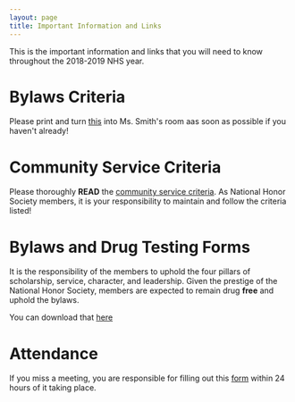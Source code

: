 ```yaml
---
layout: page 
title: Important Information and Links
---
```


This is the important information and links that you will need to know throughout the 2018-2019 NHS year. 

# Bylaws Criteria
Please print and turn [this](http://bit.ly/NHSBylaws2018) into Ms. Smith's room aas soon as possible if you haven't already!

# Community Service Criteria
Please thoroughly **READ** the [community service criteria](http://bit.ly/2018servicecriteria). As National Honor Society members, it is your responsibility to maintain and follow the criteria listed!

#  Bylaws and Drug Testing Forms
It is the responsibility of the members to uphold the four pillars of scholarship, service, character, and leadership. Given the prestige of the National Honor Society, members are expected to remain drug **free** and uphold the bylaws.

You can download that [here](http://bit.ly/2018signatures)

# Attendance
If you miss a meeting, you are responsible for filling out this [form](http://bit.ly/2018NHSmtgattendance) within 24 hours of it taking place.

